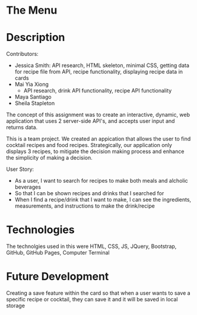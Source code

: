 # The Menu

# Description

Contributors:
- Jessica Smith:
    API research, HTML skeleton, minimal CSS, getting data for recipe file from API, recipe functionality, displaying recipe data in cards
- Mai Yia Xiong
  - API research, drink API functionality, recipe API functionality
- Maya Santiago
- Sheila Stapleton

The concept of this assignment was to create an interactive, dynamic, web application that uses 2 server-side API's, and accepts user input and returns data.

This is a team project. We created an appication that allows the user to find cocktail recipes and food recipes. Strategically, our application only displays 3 recipes, to mitigate the decision making process and enhance the simplicity of making a decision.

User Story:
- As a user, I want to search for recipes to make both meals and alcholic beverages
- So that I can be shown recipes and drinks that I searched for
- When I find a recipe/drink that I want to make, I can see the ingredients, measurements, and instructions to make the drink/recipe

# Technologies

The technolgies used in this were HTML, CSS, JS, JQuery, Bootstrap, GitHub, GitHub Pages, Computer Terminal

# Future Development

Creating a save feature within the card so that when a user wants to save a specific recipe or cocktail, they can save it and it will be saved in local storage
